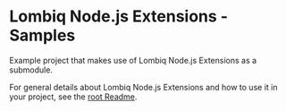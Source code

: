 # Lombiq Node.js Extensions - Samples

Example project that makes use of Lombiq Node.js Extensions as a submodule.

For general details about Lombiq Node.js Extensions and how to use it in your project, see the [root Readme](../Readme.md).
